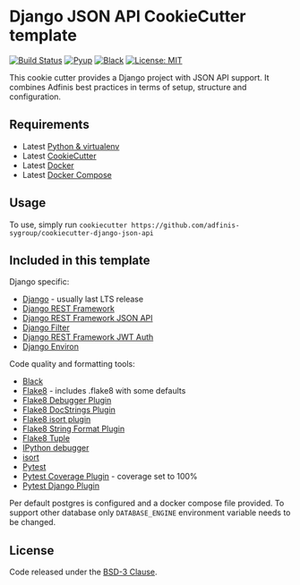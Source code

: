 Django JSON API CookieCutter template
=====================================

[![Build Status](https://travis-ci.org/adfinis-sygroup/cookiecutter-django-json-api.svg?branch=master)](https://travis-ci.org/adfinis-sygroup/cookiecutter-django-json-api)
[![Pyup](https://pyup.io/repos/github/adfinis-sygroup/cookiecutter-django-json-api/shield.svg)](https://pyup.io/account/repos/github/adfinis-sygroup/cookiecutter-django-json-api/)
[![Black](https://img.shields.io/badge/code%20style-black-000000.svg)](https://github.com/adfinis-sygroup/cookiecutter-django-json-api)
[![License: MIT](https://img.shields.io/badge/License-BSD-blue.svg)](https://opensource.org/licenses/BSD-3-Clause)

This cookie cutter provides a Django project with JSON API support. It combines Adfinis best practices in terms of setup, structure and configuration.

Requirements
------------
- Latest [Python & virtualenv](https://www.python.org/downloads/release)
- Latest [CookieCutter](http://cookiecutter.readthedocs.org/en/latest/)
- Latest [Docker](https://docs.docker.com/)
- Latest [Docker Compose](https://docs.docker.com/compose/)

Usage
-----

To use, simply run
`cookiecutter https://github.com/adfinis-sygroup/cookiecutter-django-json-api`

Included in this template
-------------------------

Django specific:

- [Django](https://www.djangoproject.com/) - usually last LTS release
- [Django REST Framework](http://www.django-rest-framework.org/)
- [Django REST Framework JSON API](https://github.com/django-json-api/django-rest-framework-json-api)
- [Django Filter](https://django-filter.readthedocs.org/en/latest/)
- [Django REST Framework JWT Auth](https://getblimp.github.io/django-rest-framework-jwt/)
- [Django Environ](https://github.com/joke2k/django-environ)


Code quality and formatting tools:

- [Black](https://github.com/ambv/black)
- [Flake8](http://flake8.pycqa.org/en/latest/) - includes .flake8 with some defaults
- [Flake8 Debugger Plugin](https://github.com/jbkahn/flake8-debugger)
- [Flake8 DocStrings Plugin](https://gitlab.com/pycqa/flake8-docstrings)
- [Flake8 isort plugin](https://github.com/gforcada/flake8-isort)
- [Flake8 String Format Plugin](https://github.com/xZise/flake8-string-format)
- [Flake8 Tuple](https://github.com/ar4s/flake8_tuple)
- [IPython debugger](https://github.com/gotcha/ipdb)
- [isort](https://pypi.python.org/pypi/isort)
- [Pytest](https://docs.pytest.org/en/latest/)
- [Pytest Coverage Plugin](https://github.com/pytest-dev/pytest-cov) - coverage set to 100%
- [Pytest Django Plugin](https://pytest-django.readthedocs.io/en/latest/)


Per default postgres is configured and a docker compose file provided. To support other database only
`DATABASE_ENGINE` environment variable needs to be changed.

License
-------

Code released under the [BSD-3 Clause](LICENSE).
